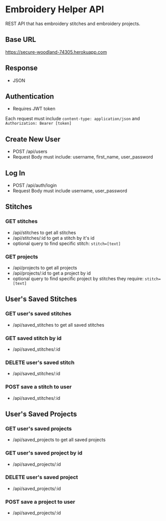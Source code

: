 # Embroidery Helper API
REST API that has embroidery stitches and embroidery projects. 

## Base URL
https://secure-woodland-74305.herokuapp.com


## Response
* JSON

## Authentication
* Requires JWT token

Each request must include  `content-type: application/json` and `Authorization: Bearer [token]`

## Create New User
* POST /api/users
* Request Body must include: username, first_name, user_password 

## Log In
* POST /api/auth/login
* Request Body must include username, user_password

## Stitches

### GET stitches
* /api/stitches to get all stitches
* /api/stitches/:id to get a stitch by it's id
* optional query to find specific stitch: `stitch=[text]`

### GET projects 
* /api/projects to get all projects
* /api/projects/:id to get a project by id
* optional query to find specific project by stitches they require: `stitch=[text]`

## User's Saved Stitches

### GET user's saved stitches
* /api/saved_stitches to get all saved stitches

### GET saved stitch by id
* /api/saved_stitches/:id

### DELETE user's saved stitch
* /api/saved_stitches/:id

### POST save a stitch to user
* /api/saved_stitches/:id

## User's Saved Projects 

### GET user's saved projects
* /api/saved_projects to get all saved projects

### GET user's saved project by id
* /api/saved_projects/:id

### DELETE user's saved project
* /api/saved_projects/:id

### POST save a project to user
* /api/saved_projects/:id
